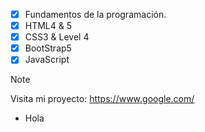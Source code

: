 - [x] Fundamentos de la programación.
- [x] HTML4 & 5
- [x] CSS3 & Level 4
- [x] BootStrap5
- [x] JavaScript
> [!NOTE]
 Visita mi proyecto: https://www.google.com/
<ul>
 <li>Hola</li>
</ul>
<!---
Abdl-kerim/Abdl-kerim is a ✨ special ✨ repository because its `README.md` (this file) appears on your GitHub profile.
You can click the Preview link to take a look at your changes.
--->
